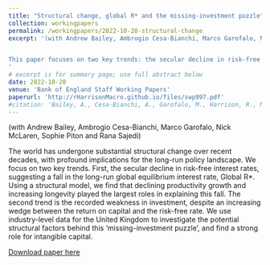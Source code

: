 ```yaml
---
title: "Structural change, global R* and the missing-investment puzzle"
collection: workingpapers
permalink: /workingpapers/2022-10-20-structural-change
excerpt: '(with Andrew Bailey, Ambrogio Cesa-Bianchi, Marco Garofalo, Nick McLaren, Sophie Piton and Rana Sajedi)


This paper focuses on two key trends: the secular decline in risk-free interest rates; and the recorded weakness in investment, despite an increasing wedge between the return on capital and the risk-free rate. The first trend suggests a fall in the long-run global equilibrium interest rate, Global R* and analysis using a structural model finds that rising longevity and falling productivity growth were the main drivers of this decline. We use industry-level data for the United Kingdom to investigate the second trend and find a strong role for intangible capital.
'
# excerpt is for summary page; use full abstract below
date: 2022-10-20
venue: 'Bank of England Staff Working Papers'
paperurl: 'http://rHarrisonMacro.github.io/files/swp997.pdf'
#citation: 'Bailey, A., Cesa-Bianchi, A., Garofalo, M., Harrison, R., McLaren, N., Piton, S. and Sajedi, R. (2022). &quot;Structural change, global R* and the missing-investment puzzle&quot; <i>Bank of England Staff Working Papers</i>. 997.'
---
```

(with Andrew Bailey, Ambrogio Cesa-Bianchi, Marco Garofalo, Nick McLaren, Sophie Piton and Rana Sajedi)

The world has undergone substantial structural change over recent decades, with profound implications for the long-run policy landscape. We focus on two key trends. First, the secular decline in risk-free interest rates, suggesting a fall in the long-run global equilibrium interest rate, Global R\*. Using a structural model, we find that declining productivity growth and increasing longevity played the largest roles in explaining this fall. The second trend is the recorded weakness in investment, despite an increasing wedge between the return on capital and the risk-free rate. We use industry-level data for the United Kingdom to investigate the potential structural factors behind this ‘missing-investment puzzle’, and find a strong role for intangible capital.

[Download paper here](http://rHarrisonMacro.github.io/files/swp997.pdf)
